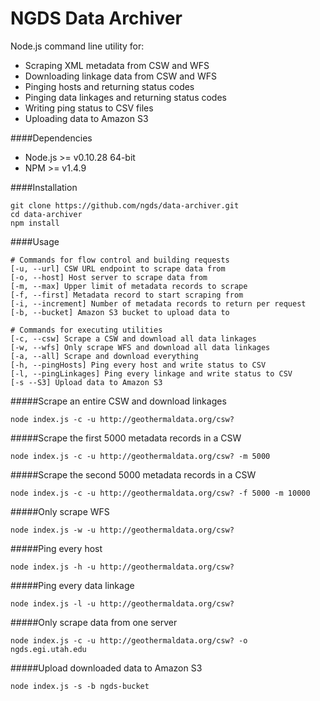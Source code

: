 NGDS Data Archiver
==================
Node.js command line utility for:
- Scraping XML metadata from CSW and WFS
- Downloading linkage data from CSW and WFS
- Pinging hosts and returning status codes
- Pinging data linkages and returning status codes
- Writing ping status to CSV files
- Uploading data to Amazon S3

####Dependencies
* Node.js >= v0.10.28 64-bit
* NPM >= v1.4.9

####Installation
```
git clone https://github.com/ngds/data-archiver.git
cd data-archiver
npm install
```

####Usage
```
# Commands for flow control and building requests
[-u, --url] CSW URL endpoint to scrape data from
[-o, --host] Host server to scrape data from
[-m, --max] Upper limit of metadata records to scrape
[-f, --first] Metadata record to start scraping from
[-i, --increment] Number of metadata records to return per request
[-b, --bucket] Amazon S3 bucket to upload data to

# Commands for executing utilities
[-c, --csw] Scrape a CSW and download all data linkages
[-w, --wfs] Only scrape WFS and download all data linkages
[-a, --all] Scrape and download everything
[-h, --pingHosts] Ping every host and write status to CSV
[-l, --pingLinkages] Ping every linkage and write status to CSV
[-s --S3] Upload data to Amazon S3
```

#####Scrape an entire CSW and download linkages
```
node index.js -c -u http://geothermaldata.org/csw?
```

#####Scrape the first 5000 metadata records in a CSW
```
node index.js -c -u http://geothermaldata.org/csw? -m 5000
```

#####Scrape the second 5000 metadata records in a CSW
```
node index.js -c -u http://geothermaldata.org/csw? -f 5000 -m 10000
```

#####Only scrape WFS
```
node index.js -w -u http://geothermaldata.org/csw?
```

#####Ping every host
```
node index.js -h -u http://geothermaldata.org/csw?
```

#####Ping every data linkage
```
node index.js -l -u http://geothermaldata.org/csw?
```

#####Only scrape data from one server
```
node index.js -c -u http://geothermaldata.org/csw? -o ngds.egi.utah.edu
```

#####Upload downloaded data to Amazon S3
```
node index.js -s -b ngds-bucket
```